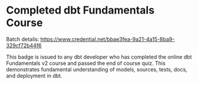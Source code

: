 # Completed dbt Fundamentals Course

Batch details: https://www.credential.net/bbae3fea-9a21-4a15-8ba9-329cf72b44f6


This badge is issued to any dbt developer who has completed the online dbt Fundamentals v2 course and passed the end of course quiz. This demonstrates fundamental understanding of models, sources, tests, docs, and deployment in dbt.